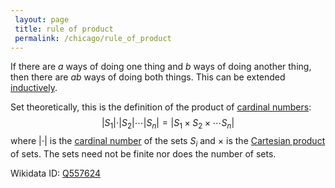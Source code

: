 ```yaml
---
 layout: page
 title: rule of product
 permalink: /chicago/rule_of_product
---
```


If there are $a$ ways of doing one thing and $b$ ways of doing another thing, then there are $ab$ ways of doing both things.  This can be extended [inductively](https://mathgloss.github.io/MathGloss/chicago/induction).

Set theoretically, this is the definition of the product of [cardinal numbers](https://mathgloss.github.io/MathGloss/chicago/cardinal_numbers): $${\vert}S_1{\vert}\cdot{\vert}S_2{\vert}\cdots{\vert}S_n{\vert} = {\vert}S_1\times S_2\times\cdots S_n{\vert}$$ where ${\vert}\cdot{\vert}$ is the [cardinal number](https://mathgloss.github.io/MathGloss/chicago/cardinal_number) of the sets $S_i$ and $\times$ is the [Cartesian product](https://mathgloss.github.io/MathGloss/chicago/Cartesian_product) of sets. The sets need not be finite nor does the number of sets. 

Wikidata ID: [Q557624](https://www.wikidata.org/wiki/Q557624)